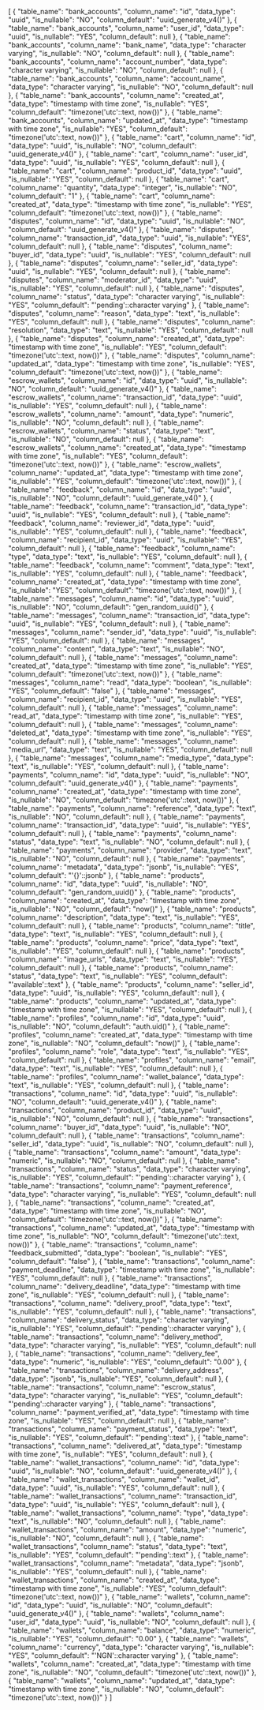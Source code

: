 [
  {
    "table_name": "bank_accounts",
    "column_name": "id",
    "data_type": "uuid",
    "is_nullable": "NO",
    "column_default": "uuid_generate_v4()"
  },
  {
    "table_name": "bank_accounts",
    "column_name": "user_id",
    "data_type": "uuid",
    "is_nullable": "YES",
    "column_default": null
  },
  {
    "table_name": "bank_accounts",
    "column_name": "bank_name",
    "data_type": "character varying",
    "is_nullable": "NO",
    "column_default": null
  },
  {
    "table_name": "bank_accounts",
    "column_name": "account_number",
    "data_type": "character varying",
    "is_nullable": "NO",
    "column_default": null
  },
  {
    "table_name": "bank_accounts",
    "column_name": "account_name",
    "data_type": "character varying",
    "is_nullable": "NO",
    "column_default": null
  },
  {
    "table_name": "bank_accounts",
    "column_name": "created_at",
    "data_type": "timestamp with time zone",
    "is_nullable": "YES",
    "column_default": "timezone('utc'::text, now())"
  },
  {
    "table_name": "bank_accounts",
    "column_name": "updated_at",
    "data_type": "timestamp with time zone",
    "is_nullable": "YES",
    "column_default": "timezone('utc'::text, now())"
  },
  {
    "table_name": "cart",
    "column_name": "id",
    "data_type": "uuid",
    "is_nullable": "NO",
    "column_default": "uuid_generate_v4()"
  },
  {
    "table_name": "cart",
    "column_name": "user_id",
    "data_type": "uuid",
    "is_nullable": "YES",
    "column_default": null
  },
  {
    "table_name": "cart",
    "column_name": "product_id",
    "data_type": "uuid",
    "is_nullable": "YES",
    "column_default": null
  },
  {
    "table_name": "cart",
    "column_name": "quantity",
    "data_type": "integer",
    "is_nullable": "NO",
    "column_default": "1"
  },
  {
    "table_name": "cart",
    "column_name": "created_at",
    "data_type": "timestamp with time zone",
    "is_nullable": "YES",
    "column_default": "timezone('utc'::text, now())"
  },
  {
    "table_name": "disputes",
    "column_name": "id",
    "data_type": "uuid",
    "is_nullable": "NO",
    "column_default": "uuid_generate_v4()"
  },
  {
    "table_name": "disputes",
    "column_name": "transaction_id",
    "data_type": "uuid",
    "is_nullable": "YES",
    "column_default": null
  },
  {
    "table_name": "disputes",
    "column_name": "buyer_id",
    "data_type": "uuid",
    "is_nullable": "YES",
    "column_default": null
  },
  {
    "table_name": "disputes",
    "column_name": "seller_id",
    "data_type": "uuid",
    "is_nullable": "YES",
    "column_default": null
  },
  {
    "table_name": "disputes",
    "column_name": "moderator_id",
    "data_type": "uuid",
    "is_nullable": "YES",
    "column_default": null
  },
  {
    "table_name": "disputes",
    "column_name": "status",
    "data_type": "character varying",
    "is_nullable": "YES",
    "column_default": "'pending'::character varying"
  },
  {
    "table_name": "disputes",
    "column_name": "reason",
    "data_type": "text",
    "is_nullable": "YES",
    "column_default": null
  },
  {
    "table_name": "disputes",
    "column_name": "resolution",
    "data_type": "text",
    "is_nullable": "YES",
    "column_default": null
  },
  {
    "table_name": "disputes",
    "column_name": "created_at",
    "data_type": "timestamp with time zone",
    "is_nullable": "YES",
    "column_default": "timezone('utc'::text, now())"
  },
  {
    "table_name": "disputes",
    "column_name": "updated_at",
    "data_type": "timestamp with time zone",
    "is_nullable": "YES",
    "column_default": "timezone('utc'::text, now())"
  },
  {
    "table_name": "escrow_wallets",
    "column_name": "id",
    "data_type": "uuid",
    "is_nullable": "NO",
    "column_default": "uuid_generate_v4()"
  },
  {
    "table_name": "escrow_wallets",
    "column_name": "transaction_id",
    "data_type": "uuid",
    "is_nullable": "YES",
    "column_default": null
  },
  {
    "table_name": "escrow_wallets",
    "column_name": "amount",
    "data_type": "numeric",
    "is_nullable": "NO",
    "column_default": null
  },
  {
    "table_name": "escrow_wallets",
    "column_name": "status",
    "data_type": "text",
    "is_nullable": "NO",
    "column_default": null
  },
  {
    "table_name": "escrow_wallets",
    "column_name": "created_at",
    "data_type": "timestamp with time zone",
    "is_nullable": "YES",
    "column_default": "timezone('utc'::text, now())"
  },
  {
    "table_name": "escrow_wallets",
    "column_name": "updated_at",
    "data_type": "timestamp with time zone",
    "is_nullable": "YES",
    "column_default": "timezone('utc'::text, now())"
  },
  {
    "table_name": "feedback",
    "column_name": "id",
    "data_type": "uuid",
    "is_nullable": "NO",
    "column_default": "uuid_generate_v4()"
  },
  {
    "table_name": "feedback",
    "column_name": "transaction_id",
    "data_type": "uuid",
    "is_nullable": "YES",
    "column_default": null
  },
  {
    "table_name": "feedback",
    "column_name": "reviewer_id",
    "data_type": "uuid",
    "is_nullable": "YES",
    "column_default": null
  },
  {
    "table_name": "feedback",
    "column_name": "recipient_id",
    "data_type": "uuid",
    "is_nullable": "YES",
    "column_default": null
  },
  {
    "table_name": "feedback",
    "column_name": "type",
    "data_type": "text",
    "is_nullable": "YES",
    "column_default": null
  },
  {
    "table_name": "feedback",
    "column_name": "comment",
    "data_type": "text",
    "is_nullable": "YES",
    "column_default": null
  },
  {
    "table_name": "feedback",
    "column_name": "created_at",
    "data_type": "timestamp with time zone",
    "is_nullable": "YES",
    "column_default": "timezone('utc'::text, now())"
  },
  {
    "table_name": "messages",
    "column_name": "id",
    "data_type": "uuid",
    "is_nullable": "NO",
    "column_default": "gen_random_uuid()"
  },
  {
    "table_name": "messages",
    "column_name": "transaction_id",
    "data_type": "uuid",
    "is_nullable": "YES",
    "column_default": null
  },
  {
    "table_name": "messages",
    "column_name": "sender_id",
    "data_type": "uuid",
    "is_nullable": "YES",
    "column_default": null
  },
  {
    "table_name": "messages",
    "column_name": "content",
    "data_type": "text",
    "is_nullable": "NO",
    "column_default": null
  },
  {
    "table_name": "messages",
    "column_name": "created_at",
    "data_type": "timestamp with time zone",
    "is_nullable": "YES",
    "column_default": "timezone('utc'::text, now())"
  },
  {
    "table_name": "messages",
    "column_name": "read",
    "data_type": "boolean",
    "is_nullable": "YES",
    "column_default": "false"
  },
  {
    "table_name": "messages",
    "column_name": "recipient_id",
    "data_type": "uuid",
    "is_nullable": "YES",
    "column_default": null
  },
  {
    "table_name": "messages",
    "column_name": "read_at",
    "data_type": "timestamp with time zone",
    "is_nullable": "YES",
    "column_default": null
  },
  {
    "table_name": "messages",
    "column_name": "deleted_at",
    "data_type": "timestamp with time zone",
    "is_nullable": "YES",
    "column_default": null
  },
  {
    "table_name": "messages",
    "column_name": "media_url",
    "data_type": "text",
    "is_nullable": "YES",
    "column_default": null
  },
  {
    "table_name": "messages",
    "column_name": "media_type",
    "data_type": "text",
    "is_nullable": "YES",
    "column_default": null
  },
  {
    "table_name": "payments",
    "column_name": "id",
    "data_type": "uuid",
    "is_nullable": "NO",
    "column_default": "uuid_generate_v4()"
  },
  {
    "table_name": "payments",
    "column_name": "created_at",
    "data_type": "timestamp with time zone",
    "is_nullable": "NO",
    "column_default": "timezone('utc'::text, now())"
  },
  {
    "table_name": "payments",
    "column_name": "reference",
    "data_type": "text",
    "is_nullable": "NO",
    "column_default": null
  },
  {
    "table_name": "payments",
    "column_name": "transaction_id",
    "data_type": "uuid",
    "is_nullable": "YES",
    "column_default": null
  },
  {
    "table_name": "payments",
    "column_name": "status",
    "data_type": "text",
    "is_nullable": "NO",
    "column_default": null
  },
  {
    "table_name": "payments",
    "column_name": "provider",
    "data_type": "text",
    "is_nullable": "NO",
    "column_default": null
  },
  {
    "table_name": "payments",
    "column_name": "metadata",
    "data_type": "jsonb",
    "is_nullable": "YES",
    "column_default": "'{}'::jsonb"
  },
  {
    "table_name": "products",
    "column_name": "id",
    "data_type": "uuid",
    "is_nullable": "NO",
    "column_default": "gen_random_uuid()"
  },
  {
    "table_name": "products",
    "column_name": "created_at",
    "data_type": "timestamp with time zone",
    "is_nullable": "NO",
    "column_default": "now()"
  },
  {
    "table_name": "products",
    "column_name": "description",
    "data_type": "text",
    "is_nullable": "YES",
    "column_default": null
  },
  {
    "table_name": "products",
    "column_name": "title",
    "data_type": "text",
    "is_nullable": "YES",
    "column_default": null
  },
  {
    "table_name": "products",
    "column_name": "price",
    "data_type": "text",
    "is_nullable": "YES",
    "column_default": null
  },
  {
    "table_name": "products",
    "column_name": "image_urls",
    "data_type": "text",
    "is_nullable": "YES",
    "column_default": null
  },
  {
    "table_name": "products",
    "column_name": "status",
    "data_type": "text",
    "is_nullable": "YES",
    "column_default": "'available'::text"
  },
  {
    "table_name": "products",
    "column_name": "seller_id",
    "data_type": "uuid",
    "is_nullable": "YES",
    "column_default": null
  },
  {
    "table_name": "products",
    "column_name": "updated_at",
    "data_type": "timestamp with time zone",
    "is_nullable": "YES",
    "column_default": null
  },
  {
    "table_name": "profiles",
    "column_name": "id",
    "data_type": "uuid",
    "is_nullable": "NO",
    "column_default": "auth.uid()"
  },
  {
    "table_name": "profiles",
    "column_name": "created_at",
    "data_type": "timestamp with time zone",
    "is_nullable": "NO",
    "column_default": "now()"
  },
  {
    "table_name": "profiles",
    "column_name": "role",
    "data_type": "text",
    "is_nullable": "YES",
    "column_default": null
  },
  {
    "table_name": "profiles",
    "column_name": "email",
    "data_type": "text",
    "is_nullable": "YES",
    "column_default": null
  },
  {
    "table_name": "profiles",
    "column_name": "wallet_balance",
    "data_type": "text",
    "is_nullable": "YES",
    "column_default": null
  },
  {
    "table_name": "transactions",
    "column_name": "id",
    "data_type": "uuid",
    "is_nullable": "NO",
    "column_default": "uuid_generate_v4()"
  },
  {
    "table_name": "transactions",
    "column_name": "product_id",
    "data_type": "uuid",
    "is_nullable": "NO",
    "column_default": null
  },
  {
    "table_name": "transactions",
    "column_name": "buyer_id",
    "data_type": "uuid",
    "is_nullable": "NO",
    "column_default": null
  },
  {
    "table_name": "transactions",
    "column_name": "seller_id",
    "data_type": "uuid",
    "is_nullable": "NO",
    "column_default": null
  },
  {
    "table_name": "transactions",
    "column_name": "amount",
    "data_type": "numeric",
    "is_nullable": "NO",
    "column_default": null
  },
  {
    "table_name": "transactions",
    "column_name": "status",
    "data_type": "character varying",
    "is_nullable": "YES",
    "column_default": "'pending'::character varying"
  },
  {
    "table_name": "transactions",
    "column_name": "payment_reference",
    "data_type": "character varying",
    "is_nullable": "YES",
    "column_default": null
  },
  {
    "table_name": "transactions",
    "column_name": "created_at",
    "data_type": "timestamp with time zone",
    "is_nullable": "NO",
    "column_default": "timezone('utc'::text, now())"
  },
  {
    "table_name": "transactions",
    "column_name": "updated_at",
    "data_type": "timestamp with time zone",
    "is_nullable": "NO",
    "column_default": "timezone('utc'::text, now())"
  },
  {
    "table_name": "transactions",
    "column_name": "feedback_submitted",
    "data_type": "boolean",
    "is_nullable": "YES",
    "column_default": "false"
  },
  {
    "table_name": "transactions",
    "column_name": "payment_deadline",
    "data_type": "timestamp with time zone",
    "is_nullable": "YES",
    "column_default": null
  },
  {
    "table_name": "transactions",
    "column_name": "delivery_deadline",
    "data_type": "timestamp with time zone",
    "is_nullable": "YES",
    "column_default": null
  },
  {
    "table_name": "transactions",
    "column_name": "delivery_proof",
    "data_type": "text",
    "is_nullable": "YES",
    "column_default": null
  },
  {
    "table_name": "transactions",
    "column_name": "delivery_status",
    "data_type": "character varying",
    "is_nullable": "YES",
    "column_default": "'pending'::character varying"
  },
  {
    "table_name": "transactions",
    "column_name": "delivery_method",
    "data_type": "character varying",
    "is_nullable": "YES",
    "column_default": null
  },
  {
    "table_name": "transactions",
    "column_name": "delivery_fee",
    "data_type": "numeric",
    "is_nullable": "YES",
    "column_default": "0.00"
  },
  {
    "table_name": "transactions",
    "column_name": "delivery_address",
    "data_type": "jsonb",
    "is_nullable": "YES",
    "column_default": null
  },
  {
    "table_name": "transactions",
    "column_name": "escrow_status",
    "data_type": "character varying",
    "is_nullable": "YES",
    "column_default": "'pending'::character varying"
  },
  {
    "table_name": "transactions",
    "column_name": "payment_verified_at",
    "data_type": "timestamp with time zone",
    "is_nullable": "YES",
    "column_default": null
  },
  {
    "table_name": "transactions",
    "column_name": "payment_status",
    "data_type": "text",
    "is_nullable": "YES",
    "column_default": "'pending'::text"
  },
  {
    "table_name": "transactions",
    "column_name": "delivered_at",
    "data_type": "timestamp with time zone",
    "is_nullable": "YES",
    "column_default": null
  },
  {
    "table_name": "wallet_transactions",
    "column_name": "id",
    "data_type": "uuid",
    "is_nullable": "NO",
    "column_default": "uuid_generate_v4()"
  },
  {
    "table_name": "wallet_transactions",
    "column_name": "wallet_id",
    "data_type": "uuid",
    "is_nullable": "YES",
    "column_default": null
  },
  {
    "table_name": "wallet_transactions",
    "column_name": "transaction_id",
    "data_type": "uuid",
    "is_nullable": "YES",
    "column_default": null
  },
  {
    "table_name": "wallet_transactions",
    "column_name": "type",
    "data_type": "text",
    "is_nullable": "NO",
    "column_default": null
  },
  {
    "table_name": "wallet_transactions",
    "column_name": "amount",
    "data_type": "numeric",
    "is_nullable": "NO",
    "column_default": null
  },
  {
    "table_name": "wallet_transactions",
    "column_name": "status",
    "data_type": "text",
    "is_nullable": "YES",
    "column_default": "'pending'::text"
  },
  {
    "table_name": "wallet_transactions",
    "column_name": "metadata",
    "data_type": "jsonb",
    "is_nullable": "YES",
    "column_default": null
  },
  {
    "table_name": "wallet_transactions",
    "column_name": "created_at",
    "data_type": "timestamp with time zone",
    "is_nullable": "YES",
    "column_default": "timezone('utc'::text, now())"
  },
  {
    "table_name": "wallets",
    "column_name": "id",
    "data_type": "uuid",
    "is_nullable": "NO",
    "column_default": "uuid_generate_v4()"
  },
  {
    "table_name": "wallets",
    "column_name": "user_id",
    "data_type": "uuid",
    "is_nullable": "NO",
    "column_default": null
  },
  {
    "table_name": "wallets",
    "column_name": "balance",
    "data_type": "numeric",
    "is_nullable": "YES",
    "column_default": "0.00"
  },
  {
    "table_name": "wallets",
    "column_name": "currency",
    "data_type": "character varying",
    "is_nullable": "YES",
    "column_default": "'NGN'::character varying"
  },
  {
    "table_name": "wallets",
    "column_name": "created_at",
    "data_type": "timestamp with time zone",
    "is_nullable": "NO",
    "column_default": "timezone('utc'::text, now())"
  },
  {
    "table_name": "wallets",
    "column_name": "updated_at",
    "data_type": "timestamp with time zone",
    "is_nullable": "NO",
    "column_default": "timezone('utc'::text, now())"
  }
]